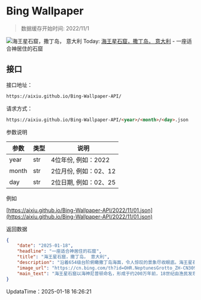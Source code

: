 # Bing Wallpaper

> 数据缓存开始时间: 2022/11/1

![海王星石窟，撒丁岛， 意大利](https://cn.bing.com/th?id=OHR.NeptunesGrotto_ZH-CN3092540170_1920x1080.webp)
Today: [海王星石窟，撒丁岛， 意大利](https://cn.bing.com/th?id=OHR.NeptunesGrotto_ZH-CN3092540170_1920x1080.webp) - 一座适合神居住的石窟

## 接口

接口地址：

```html
https://aixiu.github.io/Bing-Wallpaper-API/
```

请求方式：

```html
https://aixiu.github.io/Bing-Wallpaper-API/<year>/<month>/<day>.json
```

参数说明

| 参数 | 类型 | 说明 |
| - | - | - |
| year | str | 4位年份, 例如：2022 |
| month | str | 2位月份, 例如：02、12 |
| day | str | 2位日期, 例如：02、25 |

例如

[https://aixiu.github.io/Bing-Wallpaper-API/2022/11/01.json](https://aixiu.github.io/Bing-Wallpaper-API/2022/11/01.json)

返回数据

```json
{
    "date": "2025-01-18",
    "headline": "一座适合神居住的石窟",
    "title": "海王星石窟，撒丁岛， 意大利",
    "description": "沿着654级台阶俯瞰撒丁岛海面，令人惊叹的景象尽收眼底。海王星石窟是一座距海平面仅约3英尺的钟乳石洞穴。这座洞穴由当地渔民在18世纪首次发现，以罗马海神尼普顿命名。整个洞穴系统全长约4023米，游客可进入的区域仅约304.8米。洞内有迷宫般的小径，灯光照亮蜿蜒穿过钟乳石与石笋的路径，最终通向一个约119米长的咸水湖。",
    "image_url": "https://cn.bing.com/th?id=OHR.NeptunesGrotto_ZH-CN3092540170_1920x1080.webp",
    "main_text": "海王星石窟以海神尼普顿命名，形成于约200万年前，18世纪由渔民发现。石窟位于撒丁岛阿尔盖罗镇约24公里外的卡波卡恰-伊索拉皮亚纳海洋保护区，隶属于波尔图孔特公园。"
}
```

UpdataTime：2025-01-18 16:26:21

